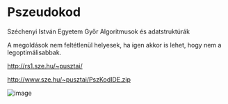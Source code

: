 # Pszeudokod
Széchenyi István Egyetem Győr Algoritmusok és adatstruktúrák

A megoldások nem feltétlenül helyesek, ha igen akkor is lehet, hogy nem a legoptimálisabbak.

http://rs1.sze.hu/~pusztai/

http://www.sze.hu/~pusztai/PszKodIDE.zip

![image](https://user-images.githubusercontent.com/80947401/147931387-182e97d9-6507-485a-b21b-a614b04509f0.png)
